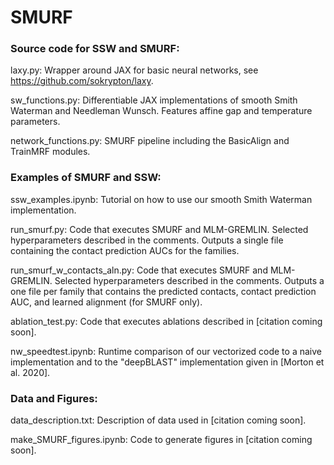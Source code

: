 # SMURF

### Source code for SSW and SMURF:

laxy.py: Wrapper around JAX for basic neural networks, see https://github.com/sokrypton/laxy.

sw_functions.py: Differentiable JAX implementations of smooth Smith Waterman and Needleman Wunsch. Features affine gap and temperature parameters. 

network_functions.py: SMURF pipeline including the BasicAlign and TrainMRF modules.



### Examples of SMURF and SSW:

ssw_examples.ipynb: Tutorial on how to use our smooth Smith Waterman implementation.

run_smurf.py: Code that executes SMURF and MLM-GREMLIN. Selected hyperparameters described in the comments. Outputs a single file containing the contact prediction AUCs for the families.

run_smurf_w_contacts_aln.py: Code that executes SMURF and MLM-GREMLIN. Selected hyperparameters described in the comments. Outputs a one file per family that contains the predicted contacts, contact prediction AUC, and learned alignment (for SMURF only).

ablation_test.py: Code that executes ablations described in [citation coming soon].

nw_speedtest.ipynb: Runtime comparison of our vectorized code to a naive implementation and to the "deepBLAST" implementation given in [Morton et al. 2020].



### Data and Figures:

data_description.txt: Description of data used in [citation coming soon].

make_SMURF_figures.ipynb: Code to generate figures in [citation coming soon].

